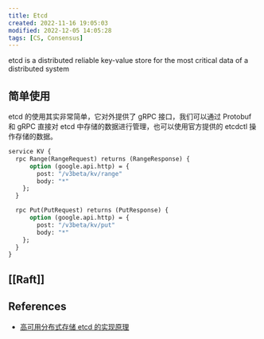 ```yaml
---
title: Etcd
created: 2022-11-16 19:05:03
modified: 2022-12-05 14:05:28
tags: [CS, Consensus]
---
```


etcd is a distributed reliable key-value store for the most critical data of a distributed system

## 简单使用

etcd 的使用其实非常简单，它对外提供了 gRPC 接口，我们可以通过 Protobuf 和 gRPC 直接对 etcd 中存储的数据进行管理，也可以使用官方提供的 etcdctl 操作存储的数据。

```protobuf
service KV {
  rpc Range(RangeRequest) returns (RangeResponse) {
      option (google.api.http) = {
        post: "/v3beta/kv/range"
        body: "*"
    };
  }

  rpc Put(PutRequest) returns (PutResponse) {
      option (google.api.http) = {
        post: "/v3beta/kv/put"
        body: "*"
    };
  }
}
```

## [[Raft]]

## References

- [高可用分布式存储 etcd 的实现原理](https://draveness.me/etcd-introduction/)
